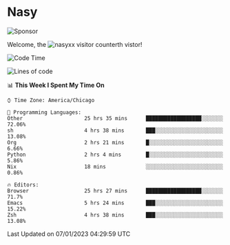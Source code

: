 # Nasy

<!--
<p align="center">
<img height="200" src="https://github-readme-stats.vercel.app/api?username=nasyxx&count_private=true&show_icons=true&theme=dracula&include_all_commits=true"/>
<img height="200" src="https://github-readme-stats.vercel.app/api/top-langs/?username=nasyxx&theme=dracula&hide=html,jupyter+notebook&count_private=true&show_icons=true"/>
</p>

  
----------------
-->

![Sponsor](https://img.shields.io/static/v1.svg?label=Sponsor&message=%E2%9D%A4&logo=GitHub&style=flat&color=pink)
 
Welcome, the ![nasyxx visitor counter](https://count.getloli.com/get/@nasyxx?theme=rule34)th vistor!
 
<!--START_SECTION:waka-->
![Code Time](http://img.shields.io/badge/Code%20Time-3%2C040%20hrs%2048%20mins-blue)

![Lines of code](https://img.shields.io/badge/From%20Hello%20World%20I%27ve%20Written-5%20Million%20lines%20of%20code-blue)

📊 **This Week I Spent My Time On** 

```text
⌚︎ Time Zone: America/Chicago

💬 Programming Languages: 
Other                    25 hrs 35 mins      ██████████████████░░░░░░░   72.06% 
sh                       4 hrs 38 mins       ███░░░░░░░░░░░░░░░░░░░░░░   13.08% 
Org                      2 hrs 21 mins       █░░░░░░░░░░░░░░░░░░░░░░░░   6.66% 
Python                   2 hrs 4 mins        █░░░░░░░░░░░░░░░░░░░░░░░░   5.86% 
Nix                      18 mins             ░░░░░░░░░░░░░░░░░░░░░░░░░   0.86%

🔥 Editors: 
Browser                  25 hrs 27 mins      ██████████████████░░░░░░░   71.7% 
Emacs                    5 hrs 24 mins       ███░░░░░░░░░░░░░░░░░░░░░░   15.22% 
Zsh                      4 hrs 38 mins       ███░░░░░░░░░░░░░░░░░░░░░░   13.08%

```


 Last Updated on 07/01/2023 04:29:59 UTC
<!--END_SECTION:waka-->

<!-- ![visitors](https://visitor-badge.laobi.icu/badge?page_id=nasyxx.nasyxx) -->
